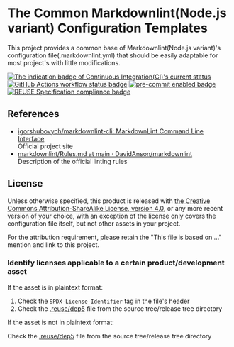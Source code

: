 # The Common Markdownlint(Node.js variant) Configuration Templates

This project provides a common base of Markdownlint(Node.js variant)'s configuration file(.markdownlint.yml) that should be easily adaptable for most project's with little modifications.

[![The indication badge of Continuous Integration(CI)'s current status](https://cloud.drone.io/api/badges/the-common/markdownlint-nodejs-config-templates/status.svg "Continuous Integration(CI) status")](https://cloud.drone.io/the-common/markdownlint-nodejs-config-templates) [![GitHub Actions workflow status badge](https://github.com/the-common/markdownlint-nodejs-config-templates/actions/workflows/check-potential-problems.yml/badge.svg "GitHub Actions workflow status")](https://github.com/the-common/markdownlint-nodejs-config-templates/actions/workflows/check-potential-problems.yml) [![pre-commit enabled badge](https://img.shields.io/badge/pre--commit-enabled-brightgreen?logo=pre-commit&logoColor=white "This project uses pre-commit to check potential problems")](https://pre-commit.com/) [![REUSE Specification compliance badge](https://api.reuse.software/badge/github.com/the-common/markdownlint-nodejs-config-templates "This project complies to the REUSE specification to decrease software licensing costs")](https://api.reuse.software/info/github.com/the-common/markdownlint-nodejs-config-templates)

## References

* [igorshubovych/markdownlint-cli: MarkdownLint Command Line Interface](https://github.com/igorshubovych/markdownlint-cli#configuration)  
  Official project site
* [markdownlint/Rules.md at main · DavidAnson/markdownlint](https://github.com/DavidAnson/markdownlint/blob/main/doc/Rules.md)  
  Description of the official linting rules

## License

Unless otherwise specified, this product is released with [the Creative Commons Attribution-ShareAlike License, version 4.0](https://creativecommons.org/licenses/by-sa/4.0), or any more recent version of your choice, with an exception of the license only covers the configuration file itself, but not other assets in your project.

For the attribution requirement, please retain the "This file is based on ..." mention and link to this project.

### Identify licenses applicable to a certain product/development asset

If the asset is in plaintext format:

1. Check the `SPDX-License-Identifier` tag in the file's header
1. Check the [.reuse/dep5](.reuse/dep5) file from the source tree/release tree directory

If the asset is not in plaintext format:

Check the [.reuse/dep5](.reuse/dep5) file from the source tree/release tree directory
